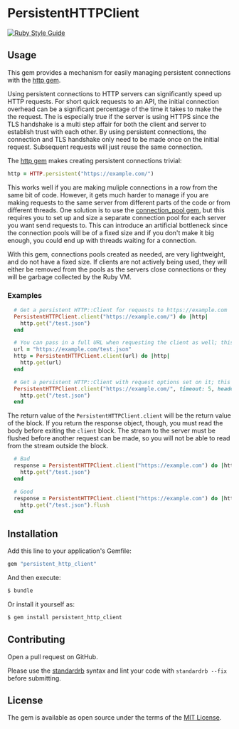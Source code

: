 # PersistentHTTPClient

[![Ruby Style Guide](https://img.shields.io/badge/code_style-standard-brightgreen.svg)](https://github.com/testdouble/standard)

## Usage

This gem provides a mechanism for easily managing persistent connections with the [http gem](https://github.com/httprb/http).

Using persistent connections to HTTP servers can significantly speed up HTTP requests. For short quick requests to an API, the initial connection overhead can be a significant percentage of the time it takes to make the the request. The is especially true if the server is using HTTPS since the TLS handshake is a multi step affair for both the client and server to establish trust with each other. By using persistent connections, the connection and TLS handshake only need to be made once on the initial request. Subsequent requests will just reuse the same connection.

The [http gem](https://github.com/httprb/http) makes creating persistent connections trivial:

```ruby
http = HTTP.persistent("https://example.com/")

```

This works well if you are making muliple connections in a row from the same bit of code. However, it gets much harder to manage if you are making requests to the same server from different parts of the code or from different threads. One solution is to use the [connection_pool gem](https://github.com/mperham/connection_pool), but this requires you to set up and size a separate connection pool for each server you want send requests to. This can introduce an artificial bottleneck since the connection pools will be of a fixed size and if you don't make it big enough, you could end up with threads waiting for a connection.

With this gem, connections pools created as needed, are very lightweight, and do not have a fixed size. If clients are not actively being used, they will either be removed from the pools as the servers close connections or they will be garbage collected by the Ruby VM.

### Examples

```ruby
  # Get a persistent HTTP::Client for requests to https://example.com
  PersistentHTTPClient.client("https://example.com/") do |http|
    http.get("/test.json")
  end

  # You can pass in a full URL when requesting the client as well; this will reuse the same connection as above
  url = "https://example.com/test.json"
  http = PersistentHTTPClient.client(url) do |http|
    http.get(url)
  end

  # Get a persistent HTTP::Client with request options set on it; this will not reuse the same connection as above
  PersistentHTTPClient.client("https://example.com/", timeout: 5, headers: {"Accept" => "application/json"}) do |http|
    http.get("/test.json")
  end
```

The return value of the `PersistentHTTPClient.client` will be the return value of the block. If you return the response object, though, you must read the body before exiting the `client` block. The stream to the server must be flushed before another request can be made, so you will not be able to read from the stream outside the block.

```ruby
  # Bad
  response = PersistentHTTPClient.client("https://example.com") do |http|
    http.get("/test.json")
  end

  # Good
  response = PersistentHTTPClient.client("https://example.com") do |http|
    http.get("/test.json").flush
  end
```

## Installation

Add this line to your application's Gemfile:

```ruby
gem "persistent_http_client"
```

And then execute:
```bash
$ bundle
```

Or install it yourself as:
```bash
$ gem install persistent_http_client
```

## Contributing

Open a pull request on GitHub.

Please use the [standardrb](https://github.com/testdouble/standard) syntax and lint your code with `standardrb --fix` before submitting.

## License

The gem is available as open source under the terms of the [MIT License](https://opensource.org/licenses/MIT).
